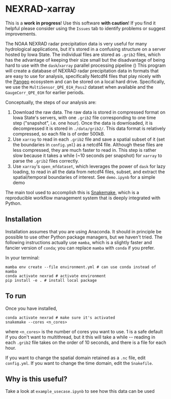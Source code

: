 # NEXRAD-xarray

This is a **work in progress**!
Use this software **with caution**!
If you find it helpful please consider using the `Issues` tab to identify problems or suggest improvements.

The NOAA NEXRAD radar precipitation data is very useful for many hydrological applications, but it's stored in a confusing structure on a server hosted by Iowa State.
The individual files are stored as `.grib2` files, which has the advantage of keeping their size small but the disadvantage of being hard to use with the `dask`/`xarray` parallel processing pipeline ()
This program will create a database of NEXRAD radar precipitation data in formats that are easy to use for analysis, specifically Netcdf4 files that play nicely with the [Pangeo](https://pangeo.io/) ecosystem and can be stored on a local hard drive.
Specifically, we use the `MultiSensor_QPE_01H_Pass2` dataset when available and the `GaugeCorr_QPE_01H` for earlier periods.

Conceptually, the steps of our analysis are:

1. Download the raw data. The raw data is stored in compressed format on Iowa State's servers, with one `.grib2` file corresponding to one time step ("snapshot", i.e. one hour). Once the data is downloaded, it is decompressed it is stored in `./data/grib2/`. This data format is relatively compressed, so each file is of order 500kB.
1. Use `xarray` to read in each `.grib2` file and save a spatial subset of it (set the boundaries in `config.yml`) as a netcdf4 file. Although these files are less compressed, they are much faster to read in. This step is rather slow because it takes a while (~10 seconds per snapshot) for `xarray` to parse the `.grib2` files correctly.
1. Use `xarray`'s `open_mfdataset`, which leverages the power of `dask` for lazy loading, to read in all the data from netcdf4 files, subset, and extract the spatial/temporal boundaries of interest. See `demo.ipynb` for a simple demo

The main tool used to accomplish this is [Snakemake](snakemake.readthedocs.io/), which is a reproducible workflow management system that is deeply integrated with Python.

## Installation

Installation assumes that you are using Anaconda.
It should in principle be possible to use other Python package managers, but we haven't tried.
The following instructions actually use `mamba`, which is a slightly faster and fancier version of `conda`; you can replace `mamba` with `conda` if you prefer.

In your terminal:

```shell
mamba env create --file environment.yml # can use conda instead of mamba
conda activate nexrad # activate environment
pip install -e . # install local package
```

## To run

Once you have installed,

```shell
conda activate nexrad # make sure it's activated
snakemake --cores <n_cores>
```

where `<n_cores>` is the number of cores you want to use.
1 is a safe default if you don't want to multithread, but it this will take a while -- reading in each `.grib2` file takes on the order of 10 seconds, and there is a file for each hour.

If you want to change the spatial domain retained as a `.nc` file, edit `config.yml`.
If you want to change the time domain, edit the `Snakefile`.

## Why is this useful?

Take a look at `example_usecase.ipynb` to see how this data can be used
